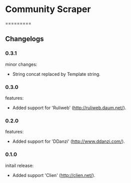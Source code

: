 # Community Scraper
=========

## Changelogs

### 0.3.1
minor changes:
 * String concat replaced by Template string.
### 0.3.0
features:
 * Added support for 'Ruliweb' (http://ruliweb.daum.net/).
### 0.2.0
 features:
 * Added support for 'DDanzi' (http://www.ddanzi.com/).
### 0.1.0
initail release:
 * Added support 'Clien' (http://clien.net/).